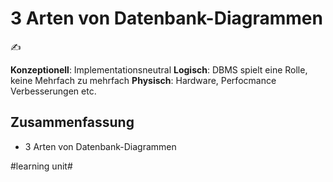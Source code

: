 # 3 Arten von Datenbank-Diagrammen
✍️

**Konzeptionell**: Implementationsneutral
**Logisch**: DBMS spielt eine Rolle, keine Mehrfach zu mehrfach
**Physisch**: Hardware, Perfocmance Verbesserungen etc.

## Zusammenfassung
- 3 Arten von Datenbank-Diagrammen

#learning unit#